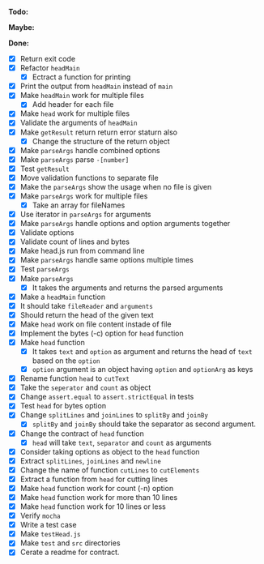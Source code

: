 **Todo:**

**Maybe:**


**Done:**
- [x] Return exit code
- [x] Refactor `headMain`
  - [x] Ectract a function for printing
- [x] Print the output from `headMain` instead of `main`
- [x] Make `headMain` work for multiple files
  - [x] Add header for each file
- [x] Make `head` work for multiple files
- [x] Validate the arguments of `headMain`
- [x] Make `getResult` return return error staturn also
  -[x] Change the structure of the return object
- [x] Make `parseArgs` handle combined options
- [x] Make `parseArgs` parse `-[number]`
- [x] Test `getResult`
- [x] Move validation functions to separate file
- [x] Make the `parseArgs` show the usage when no file is given
- [x] Make `parseArgs` work for multiple files
  - [x] Take an array for fileNames
- [x] Use iterator in `parseArgs` for arguments
- [x] Make `parseArgs` handle options and option arguments together 
- [x] Validate options
- [x] Validate count of lines and bytes
- [x] Make head.js run from command line
- [x] Make `parseArgs` handle same options multiple times
- [x] Test `parseArgs`
- [x] Make `parseArgs`
  - [x] It takes the arguments and returns the parsed arguments
- [x] Make a `headMain` function
 - [x] It should take `fileReader` and `arguments` 
 - [x] Should return the head of the given text
- [x] Make `head` work on file content instade of file
- [x] Implement the bytes (-c) option for `head` function
- [x] Make `head` function
  - [x] It takes `text` and `option` as argument and returns the head of `text` based on the `option`
  - [x] `option` argument is an object having `option` and `optionArg` as keys
- [x] Rename function `head` to `cutText`
- [x] Take the `seperator` and `count` as object
- [x] Change `assert.equal` to `assert.strictEqual` in tests
- [x] Test `head` for bytes option
- [x] Change `splitLines` and `joinLines` to `splitBy` and `joinBy`
  - [x] `splitBy` and `joinBy` should take the separator as second argument.
- [x] Change the contract of `head` function
  - [x] `head` will take `text`, `separator` and `count` as arguments
- [x] Consider taking options as object to the `head` function
- [x] Extract `splitLines`, `joinLines` and `newline`
- [x] Change the name of function `cutLines` to `cutElements`
- [x] Extract a function from `head` for cutting lines
- [x] Make `head` function work for count (-n) option
- [x] Make `head` function work for more than 10 lines
- [x] Make `head` function work for 10 lines or less
- [x] Verify `mocha`
- [x] Write a test case
- [x] Make `testHead.js`
- [x] Make `test` and `src` directories
- [x] Cerate a readme for contract.
